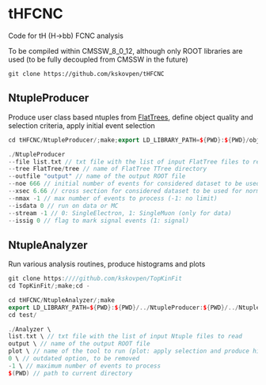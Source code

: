 # tHFCNC

Code for tH (H->bb) FCNC analysis

To be compiled within CMSSW_8_0_12, although only ROOT libraries are
used (to be fully decoupled from CMSSW in the future)

```
git clone https://github.com/kskovpen/tHFCNC
```

## NtupleProducer

Produce user class based ntuples from [FlatTrees](https://github.com/kskovpen/FlatTree), define object quality
and selection criteria, apply initial event selection

```c++
cd tHFCNC/NtupleProducer/;make;export LD_LIBRARY_PATH=${PWD}:${PWD}/obj:$LD_LIBRARY_PATH;cd test/

./NtupleProducer
--file list.txt // txt file with the list of input FlatTree files to read
--tree FlatTree/tree // name of FlatTree TTree directory
--outfile "output" // name of the output ROOT file
--noe 666 // initial number of events for considered dataset to be used for normalization
--xsec 6.66 // cross section for considered dataset to be used for normalization
--nmax -1 // max number of events to process (-1: no limit)
--isdata 0 // run on data or MC
--stream -1 // 0: SingleElectron, 1: SingleMuon (only for data)
--issig 0 // flag to mark signal events (1: signal)
```

## NtupleAnalyzer

Run various analysis routines, produce histograms and plots

```c++
git clone https:////github.com/kskovpen/TopKinFit
cd TopKinFit/;make;cd -

cd tHFCNC/NtupleAnalyzer/;make
export LD_LIBRARY_PATH=${PWD}:${PWD}/../NtupleProducer:${PWD}/../NtupleProducer/obj:../../TopKinFit/:$LD_LIBRARY_PATH
cd test/

./Analyzer \
list.txt \ // txt file with the list of input Ntuple files to read 
output \ // name of the output ROOT file
plot \ // name of the tool to run (plot: apply selection and produce histograms)
0 \ // outdated option, to be removed
-1 \ // maximum number of events to process
$(PWD) // path to current directory
```
